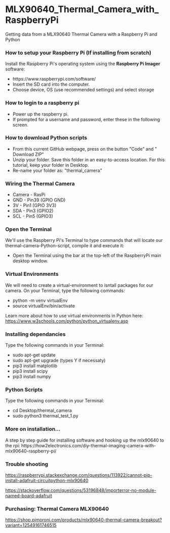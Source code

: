 # MLX90640_Thermal_Camera_with_RaspberryPi
Getting data from a MLX90640 Thermal Camera with a Raspberry Pi and Python

<h3>How to setup your Raspberry Pi (If installing from scratch)</h3>

Install the Raspberry Pi's operating system using the **Raspberry Pi Imager** software:

<ul>
  <li>https://www.raspberrypi.com/software/</li>
  <li>Insert the SD card into the computer.</li>
  <li>Choose device, OS (use recommended settings) and select storage</li>
</ul>

<h3>How to login to a raspberry pi</h3>
<ul>
  <li>Power up the raspberry pi.</li>
  <li>If prompted for a username and password, enter these in the following screen.</li>
</ul>

<h3>How to download Python scripts</h3>
<ul>
  <li>From this current GitHub webpage, press on the button "Code" and " Download ZIP"</li>
  <li>Unzip your folder. Save this folder in an easy-to-access location. For this tutorial, keep your folder in Desktop.</li>
  <li>Re-name your folder as: "thermal_camera"</li>  
</ul>

<h3>Wiring the Thermal Camera</h3>
<ul>
  <li>Camera - RasPi
  <li>GND - Pin39 (GPIO GND) </li>
  <li>3V - Pin1 (GPIO 3V3)</li>
  <li>SDA - Pin3 (GPIO2) </li>
  <li>SCL - Pin5 (GPIO3) </li>
</ul>

<h3>Open the Terminal </h3>
We'll use the Raspberry Pi's Terminal to type commands that will locate our thermal-camera-Python-script, compile it and execute it: 
<ul>
  <li> Open the Terminal using the bar at the top-left of the RaspberryPi main desktop window.
</ul>

<h3>Virtual Environments </h3>
We will need to create a virtual-environment to isntall packages for our camera. 
On your Terminal, type the following commands:
<ul>
  <li> python -m venv virtualEnv
  <li> source virtualEnv/bin/activate
</ul>

Learn more about how to use virtual environments in Python here:
https://www.w3schools.com/python/python_virtualenv.asp
</ul>

<h3>Installing dependancies</h3>

Type the following commands in your Terminal:
<ul>
  <li> sudo apt-get update </li>
  <li> sudo apt-get upgrade (types Y if necessaty) </li>
  <li> pip3 install matplotlib </li>
  <li> pip3 install scipy </li>
  <li> pip3 install numpy </li>
</ul>

<h3>Python Scripts </h3>

Type the following commands in your Terminal:
<ul>
<li> cd Desktop/thermal_camera </li>
<li> sudo python3 thermal_test_1.py</li>
</ul>

<h3>More on installation...</h3>
A step by step guide for installing software and hooking up the mlx90640 to the rpi:
https://how2electronics.com/diy-thermal-imaging-camera-with-mlx90640-raspberry-pi/

<h3>Trouble shooting </h3>

https://raspberrypi.stackexchange.com/questions/113922/cannot-pip-install-adafruit-circuitpython-mlx90640

https://stackoverflow.com/questions/53196848/importerror-no-module-named-board-adafruit

<h3> Purchasing: Thermal Camera MLX90640 </h3>

https://shop.pimoroni.com/products/mlx90640-thermal-camera-breakout?variant=12549161746515
